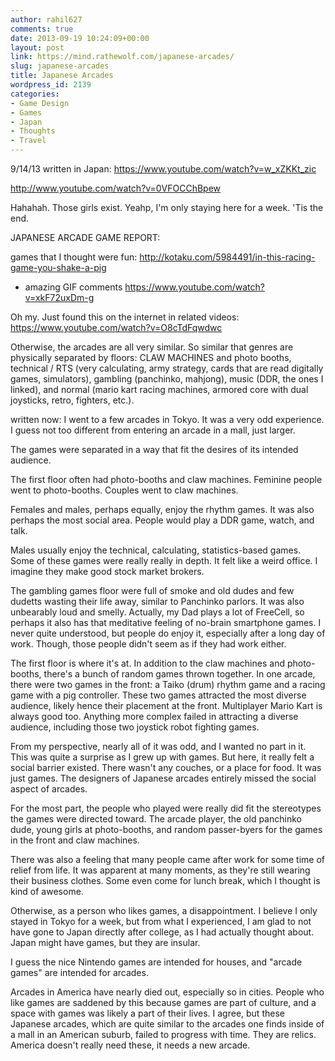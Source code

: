 ```yaml
---
author: rahil627
comments: true
date: 2013-09-19 10:24:09+00:00
layout: post
link: https://mind.rathewolf.com/japanese-arcades/
slug: japanese-arcades
title: Japanese Arcades
wordpress_id: 2139
categories:
- Game Design
- Games
- Japan
- Thoughts
- Travel
---
```


9/14/13 written in Japan:
https://www.youtube.com/watch?v=w_xZKKt_zic

http://www.youtube.com/watch?v=0VFOCChBpew

Hahahah. Those girls exist. Yeahp, I'm only staying here for a week. 'Tis the end.

JAPANESE ARCADE GAME REPORT:

games that I thought were fun:
http://kotaku.com/5984491/in-this-racing-game-you-shake-a-pig
  - amazing GIF comments
https://www.youtube.com/watch?v=xkF72uxDm-g

Oh my. Just found this on the internet in related videos:
https://www.youtube.com/watch?v=O8cTdFqwdwc

Otherwise, the arcades are all very similar. So similar that genres are physically separated by floors: CLAW MACHINES and photo booths, technical / RTS (very calculating, army strategy, cards that are read digitally games, simulators), gambling (panchinko, mahjong), music (DDR, the ones I linked), and normal (mario kart racing machines, armored core with dual joysticks, retro, fighters, etc.).

written now:
I went to a few arcades in Tokyo. It was a very odd experience. I guess not too different from entering an arcade in a mall, just larger.

The games were separated in a way that fit the desires of its intended audience.

The first floor often had photo-booths and claw machines. Feminine people went to photo-booths. Couples went to claw machines.

Females and males, perhaps equally, enjoy the rhythm games. It was also perhaps the most social area. People would play a DDR game, watch, and talk.

Males usually enjoy the technical, calculating, statistics-based games. Some of these games were really really in depth. It felt like a weird office. I imagine they make good stock market brokers.

The gambling games floor were full of smoke and old dudes and few dudetts wasting their life away, similar to Panchinko parlors. It was also unbearably loud and smelly. Actually, my Dad plays a lot of FreeCell, so perhaps it also has that meditative feeling of no-brain smartphone games. I never quite understood, but people do enjoy it, especially after a long day of work. Though, those people didn't seem as if they had work either.

The first floor is where it's at. In addition to the claw machines and photo-booths, there's a bunch of random games thrown together. In one arcade, there were two games in the front: a Taiko (drum) rhythm game and a racing game with a pig controller. These two games attracted the most diverse audience, likely hence their placement at the front. Multiplayer Mario Kart is always good too. Anything more complex failed in attracting a diverse audience, including those two joystick robot fighting games.

From my perspective, nearly all of it was odd, and I wanted no part in it. This was quite a surprise as I grew up with games. But here, it really felt a social barrier existed. There wasn't any couches, or a place for food. It was just games. The designers of Japanese arcades entirely missed the social aspect of arcades.

For the most part, the people who played were really did fit the stereotypes the games were directed toward. The arcade player, the old panchinko dude, young girls at photo-booths, and random passer-byers for the games in the front and claw machines.

There was also a feeling that many people came after work for some time of relief from life. It was apparent at many moments, as they're still wearing their business clothes. Some even come for lunch break, which I thought is kind of awesome.

Otherwise, as a person who likes games, a disappointment. I believe I only stayed in Tokyo for a week, but from what I experienced, I am glad to not have gone to Japan directly after college, as I had actually thought about. Japan might have games, but they are insular.

I guess the nice Nintendo games are intended for houses, and "arcade games" are intended for arcades.

Arcades in America have nearly died out, especially so in cities. People who like games are saddened by this because games are part of culture, and a space with games was likely a part of their lives. I agree, but these Japanese arcades, which are quite similar to the arcades one finds inside of a mall in an American suburb, failed to progress with time. They are relics. America doesn't really need these, it needs a new arcade.
